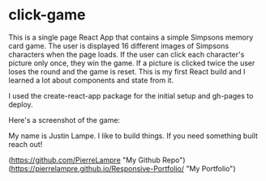 # click-game

This is a single page React App that contains a simple Simpsons memory card game.  The user is displayed 16 different images of Simpsons characters when the page loads.  If the user can click each character's picture only once, they win the game.  If a picture is clicked twice the user loses the round and the game is reset.  This is my first React build and I learned a lot about components and state from it.

I used the create-react-app package for the initial setup and gh-pages to deploy.  

Here's a screenshot of the game:



My name is Justin Lampe.  I like to build things.  If you need something built reach out!

(https://github.com/PierreLampre "My Github Repo")
(https://pierrelampre.github.io/Responsive-Portfolio/ "My Portfolio")